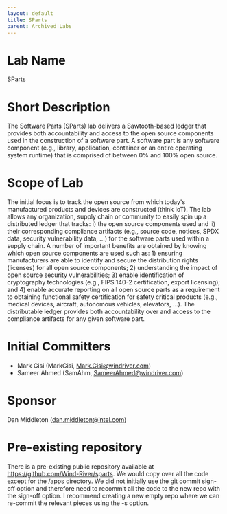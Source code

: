 ```yaml
---
layout: default
title: SParts
parent: Archived Labs
---
```

# Lab Name

SParts

# Short Description

The Software Parts (SParts) lab delivers a Sawtooth-based ledger that provides both accountability and access to the open source components used in the construction of a software part. A software part is any software component (e.g., library, application, container or an entire operating system runtime) that is comprised of between 0% and 100% open source. 

# Scope of Lab

The initial focus is to track the open source from which today's manufactured products and devices are constructed (think IoT). The lab allows any organization, supply chain or community to easily spin up a distributed ledger that tracks: i) the open source components used and ii) their corresponding compliance artifacts (e.g., source code, notices, SPDX data, security vulnerability data, …) for the software parts used within a supply chain. A number of important benefits are obtained by knowing which open source components are used such as: 1) ensuring manufacturers are able to identify and secure the distribution rights (licenses) for all open source components; 2) understanding the impact of open source security vulnerabilities; 3) enable identification of cryptography technologies (e.g., FIPS 140-2 certification, export licensing); and 4) enable accurate reporting on all open source parts as a requirement to obtaining functional safety certification for safety critical products (e.g., medical devices, aircraft, autonomous vehicles, elevators, …). The distributable ledger provides both accountability over and access to the compliance artifacts for any given software part.  

# Initial Committers

* Mark Gisi (MarkGisi, Mark.Gisi@windriver.com)
* Sameer Ahmed (SamAhm, SameerAhmed@windriver.com)

# Sponsor

Dan Middleton (dan.middleton@intel.com)

# Pre-existing repository

There is a pre-existing public repository available at https://github.com/Wind-River/sparts. We would copy over all the code except for the /apps directory. We did not initially use the git commit sign-off option and therefore need to recommit all the code to the new repo with the sign-off option. I recommend creating a new empty repo where we can re-commit the relevant pieces using the -s option. 
